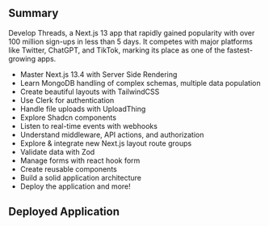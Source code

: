 
## Summary
Develop Threads, a Next.js 13 app that rapidly gained popularity with over 100 million sign-ups in less than 5 days. It competes with major platforms like Twitter, ChatGPT, and TikTok, marking its place as one of the fastest-growing apps.

- Master Next.js 13.4 with Server Side Rendering
- Learn MongoDB handling of complex schemas, multiple data population
- Create beautiful layouts with TailwindCSS
- Use Clerk for authentication
- Handle file uploads with UploadThing
- Explore Shadcn components
- Listen to real-time events with webhooks
- Understand middleware, API actions, and authorization
- Explore & integrate new Next.js layout route groups
- Validate data with Zod
- Manage forms with react hook form
- Create reusable components
- Build a solid application architecture
- Deploy the application and more!

## Deployed Application
